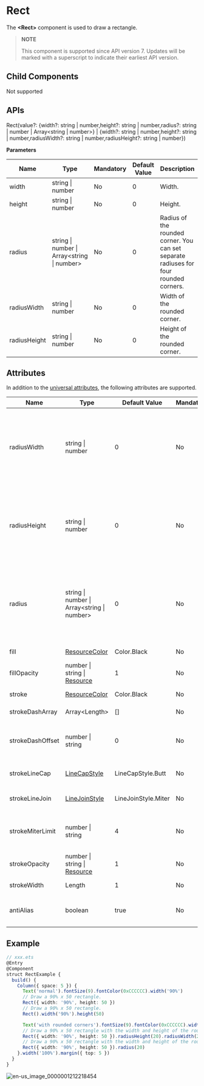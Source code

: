 # Rect

The **\<Rect>** component is used to draw a rectangle.

>  **NOTE**
>
>  This component is supported since API version 7. Updates will be marked with a superscript to indicate their earliest API version.


## Child Components

Not supported


## APIs

Rect(value?: {width?: string | number,height?: string | number,radius?: string | number | Array&lt;string | number&gt;} |
  {width?: string | number,height?: string | number,radiusWidth?: string | number,radiusHeight?: string | number})

**Parameters**

| Name| Type| Mandatory| Default Value| Description|
| -------- | -------- | -------- | -------- | -------- |
| width | string \| number | No| 0 | Width.|
| height | string \| number | No| 0 | Height.|
| radius | string \| number \| Array&lt;string \| number&gt; | No| 0 | Radius of the rounded corner. You can set separate radiuses for four rounded corners.|
| radiusWidth | string \| number | No| 0 | Width of the rounded corner.|
| radiusHeight | string \| number | No| 0 | Height of the rounded corner.|


## Attributes

In addition to the [universal attributes](ts-universal-attributes-size.md), the following attributes are supported.

| Name| Type| Default Value| Mandatory| Description|
| -------- | -------- | -------- | -------- | -------- |
| radiusWidth | string \| number | 0 | No| Width of the rounded corner. The width and height are the same when only the width is set.|
| radiusHeight | string \| number | 0 | No| Height of the rounded corner. The width and height are the same only when the height is set.|
| radius | string \| number \| Array&lt;string \| number&gt; | 0 | No| Radius of the rounded corner. You can set separate radiuses for four rounded corners.|
| fill | [ResourceColor](ts-types.md#resourcecolor) | Color.Black | No| Color of the fill area.|
| fillOpacity | number \| string \| [Resource](ts-types.md#resource)| 1 | No| Opacity of the fill area.|
| stroke | [ResourceColor](ts-types.md#resourcecolor) | Color.Black | No| Stroke color.|
| strokeDashArray | Array&lt;Length&gt; | [] | No| Stroke dash.|
| strokeDashOffset | number \| string | 0 | No| Offset of the start point for drawing the stroke.|
| strokeLineCap | [LineCapStyle](ts-appendix-enums.md#linecapstyle) | LineCapStyle.Butt | No| Cap style of the stroke.|
| strokeLineJoin | [LineJoinStyle](ts-appendix-enums.md#linejoinstyle) | LineJoinStyle.Miter | No| Join style of the stroke.|
| strokeMiterLimit | number \| string | 4 | No| Limit value when the sharp angle is drawn as a miter.|
| strokeOpacity | number \| string \| [Resource](ts-types.md#resource)| 1 | No| Stroke opacity.|
| strokeWidth | Length | 1 | No| Stroke width.|
| antiAlias | boolean | true | No| Whether anti-aliasing is enabled.|


## Example

```ts
// xxx.ets
@Entry
@Component
struct RectExample {
  build() {
    Column({ space: 5 }) {
      Text('normal').fontSize(9).fontColor(0xCCCCCC).width('90%')
      // Draw a 90% x 50 rectangle.
      Rect({ width: '90%', height: 50 })
      // Draw a 90% x 50 rectangle.
      Rect().width('90%').height(50)

      Text('with rounded corners').fontSize(9).fontColor(0xCCCCCC).width('90%')
      // Draw a 90% x 50 rectangle with the width and height of the rounded corner being 20.
      Rect({ width: '90%', height: 50 }).radiusHeight(20).radiusWidth(20)
      // Draw a 90% x 50 rectangle with the width and height of the rounded corner being 20.
      Rect({ width: '90%', height: 50 }).radius(20)
    }.width('100%').margin({ top: 5 })
  }
}
```

![en-us_image_0000001212218454](figures/en-us_image_0000001212218454.png)
